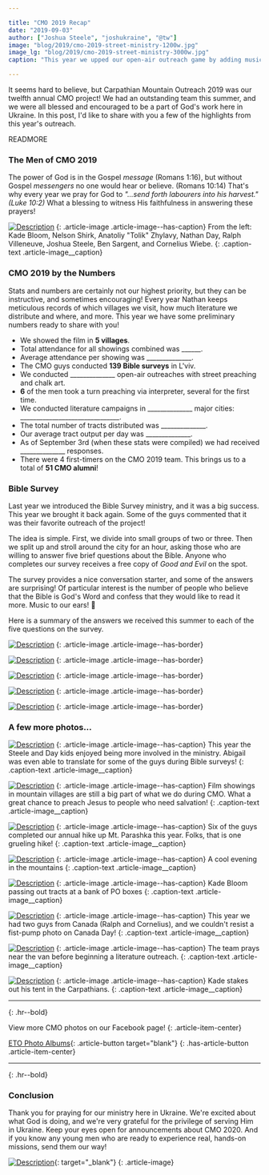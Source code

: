 ```yaml
---

title: "CMO 2019 Recap"
date: "2019-09-03"
author: ["Joshua Steele", "joshukraine", "@tw"]
image: "blog/2019/cmo-2019-street-ministry-1200w.jpg"
image_lg: "blog/2019/cmo-2019-street-ministry-3000w.jpg"
caption: "This year we upped our open-air outreach game by adding music and a sound system. It was a great improvement in quality, and many people heard the Gospel!"

---
```


It seems hard to believe, but Carpathian Mountain Outreach 2019 was our twelfth annual CMO project! We had an outstanding team this summer, and we were all blessed and encouraged to be a part of God's work here in Ukraine. In this post, I'd like to share with you a few of the highlights from this year's outreach.

READMORE

### The Men of CMO 2019

The power of God is in the Gospel *message* (Romans 1:16), but without Gospel *messengers* no one would hear or believe. (Romans 10:14) That's why every year we pray for God to *"...send forth labourers into his harvest." (Luke 10:2)* What a blessing to witness His faithfulness in answering these prayers! 

[![Description](/assets/images/blog/2019/cmo-2019-team-photo-700w.jpeg)](/assets/images/blog/2019/cmo-2019-team-photo-3000w.jpeg)
{: .article-image .article-image--has-caption}
From the left: Kade Bloom, Nelson Shirk, Anatoliy "Tolik" Zhylavy, Nathan Day, Ralph Villeneuve, Joshua Steele, Ben Sargent, and Cornelius Wiebe.
{: .caption-text .article-image__caption}

### CMO 2019 by the Numbers

Stats and numbers are certainly not our highest priority, but they can be instructive, and sometimes encouraging! Every year Nathan keeps meticulous records of which villages we visit, how much literature we distribute and where, and more. This year we have some preliminary numbers ready to share with you!

- We showed the film in **5 villages**.
- Total attendance for all showings combined was ______.
- Average attendance per showing was ______________.
- The CMO guys conducted **139 Bible surveys** in L'viv.
- We conducted ______________ open-air outreaches with street preaching and chalk art.
- **6** of the men took a turn preaching via interpreter, several for the first time.
- We conducted literature campaigns in ______________ major cities: _______________________________.
- The total number of tracts distributed was ______________.
- Our average tract output per day was ______________.
- As of September 3rd (when these stats were compiled) we had received ______________ responses.
- There were 4 first-timers on the CMO 2019 team. This brings us to a total of **51 CMO alumni**!

### Bible Survey

Last year we introduced the Bible Survey ministry, and it was a big success. This year we brought it back again. Some of the guys commented that it was their favorite outreach of the project!

The idea is simple. First, we divide into small groups of two or three. Then we split up and stroll around the city for an hour, asking those who are willing to answer five brief questions about the Bible. Anyone who completes our survey receives a free copy of *Good and Evil* on the spot.

The survey provides a nice conversation starter, and some of the answers are surprising! Of particular interest is the number of people who believe that the Bible is God's Word and confess that they would like to read it more. Music to our ears! 🙂

Here is a summary of the answers we received this summer to each of the five questions on the survey.

[![Description](assets/images/blog/2019/cmo-2019-survey-q1-700h.png)](assets/images/blog/2019/cmo-2019-survey-q1-2300h.png)
{: .article-image .article-image--has-border}

[![Description](assets/images/blog/2019/cmo-2019-survey-q2-700h.png)](assets/images/blog/2019/cmo-2019-survey-q2-2300h.png)
{: .article-image .article-image--has-border}

[![Description](assets/images/blog/2019/cmo-2019-survey-q3-700h.png)](assets/images/blog/2019/cmo-2019-survey-q3-2300h.png)
{: .article-image .article-image--has-border}

[![Description](assets/images/blog/2019/cmo-2019-survey-q4-700h.png)](assets/images/blog/2019/cmo-2019-survey-q4-2300h.png)
{: .article-image .article-image--has-border}

[![Description](assets/images/blog/2019/cmo-2019-survey-q5-700h.png)](assets/images/blog/2019/cmo-2019-survey-q5-2300h.png)
{: .article-image .article-image--has-border}

### A few more photos...

[![Description](/assets/images/blog/2019/bible-surveys-kade-and-girls-700w.jpg)](/assets/images/blog/2019/bible-surveys-kade-and-girls-3000w.jpg)
{: .article-image .article-image--has-caption}
This year the Steele and Day kids enjoyed being more involved in the ministry. Abigail was even able to translate for some of the guys during Bible surveys!
{: .caption-text .article-image__caption}

[![Description](/assets/images/blog/2019/cmo-2019-film-showing-700w.jpeg)](/assets/images/blog/2019/cmo-2019-film-showing-3000w.jpeg)
{: .article-image .article-image--has-caption}
Film showings in mountain villages are still a big part of what we do during CMO. What a great chance to preach Jesus to people who need salvation!
{: .caption-text .article-image__caption}

[![Description](/assets/images/blog/2019/cmo-2019-parashka-summit-700w.jpeg)](/assets/images/blog/2019/cmo-2019-parashka-summit-3000w.jpeg)
{: .article-image .article-image--has-caption}
Six of the guys completed our annual hike up Mt. Parashka this year. Folks, that is one grueling hike!
{: .caption-text .article-image__caption}

[![Description](/assets/images/blog/2019/cmo-cool-guy-walking-700w.jpg)](/assets/images/blog/2019/cmo-cool-guy-walking-3000w.jpg)
{: .article-image .article-image--has-caption}
A cool evening in the mountains
{: .caption-text .article-image__caption}

[![Description](/assets/images/blog/2019/kade-tracting-po-boxes-700w.jpg)](/assets/images/blog/2019/kade-tracting-po-boxes-3000w.jpg)
{: .article-image .article-image--has-caption}
Kade Bloom passing out tracts at a bank of PO boxes
{: .caption-text .article-image__caption}

[![Description](/assets/images/blog/2019/o-canada-700w.jpeg)](/assets/images/blog/2019/o-canada-3000w.jpeg)
{: .article-image .article-image--has-caption}
This year we had two guys from Canada (Ralph and Cornelius), and we couldn't resist a fist-pump photo on Canada Day!
{: .caption-text .article-image__caption}

[![Description](/assets/images/blog/2019/praying-by-the-van-700w.jpeg)](/assets/images/blog/2019/praying-by-the-van-3000w.jpeg)
{: .article-image .article-image--has-caption}
The team prays near the van before beginning a literature outreach.
{: .caption-text .article-image__caption}


[![Description](/assets/images/blog/2019/staking-the-tent-700w.jpeg)](/assets/images/blog/2019/staking-the-tent-3000w.jpeg)
{: .article-image .article-image--has-caption}
Kade stakes out his tent in the Carpathians.
{: .caption-text .article-image__caption}

---
{: .hr--bold}

View more CMO photos on our Facebook page!
{: .article-item-center}

[ETO Photo Albums](https://www.facebook.com/euroteamoutreach/photos/?tab=albums){: .article-button target="blank"}
{: .has-article-button .article-item-center}

---
{: .hr--bold}

### Conclusion

Thank you for praying for our ministry here in Ukraine. We're excited about what God is doing, and we're very grateful for the privilege of serving Him in Ukraine. Keep your eyes open for announcements about CMO 2020. And if you know any young men who are ready to experience real, hands-on missions, send them our way!

[![Description](assets/images/blog/2018/cmo-logo-full-300w.png)](https://cmoproject.org/){: target="_blank"}
{: .article-image}
